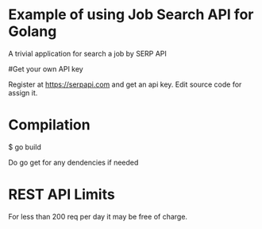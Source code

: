 # Example of using Job Search API for Golang
A trivial application for search a job by SERP API 

#Get your own API key

Register at https://serpapi.com and get an api key. 
Edit source code for assign it. 

# Compilation
$ go build

Do go get for any dendencies if needed

# REST API Limits

For less than 200 req per day it may be free of charge.



